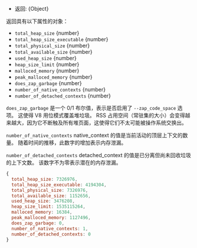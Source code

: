 <!-- YAML
added: v1.0.0
changes:
  - version: v7.5.0
    pr-url: https://github.com/nodejs/node/pull/10186
    description: Support values exceeding the 32-bit unsigned integer range.
  - version: v7.2.0
    pr-url: https://github.com/nodejs/node/pull/8610
    description: Added `malloced_memory`, `peak_malloced_memory`,
                 and `does_zap_garbage`.
-->

* 返回: {Object}

返回具有以下属性的对象：

* `total_heap_size` {number}
* `total_heap_size_executable` {number}
* `total_physical_size` {number}
* `total_available_size` {number}
* `used_heap_size` {number}
* `heap_size_limit` {number}
* `malloced_memory` {number}
* `peak_malloced_memory` {number}
* `does_zap_garbage` {number}
* `number_of_native_contexts` {number}
* `number_of_detached_contexts` {number}

`does_zap_garbage` 是一个 0/1 布尔值，表示是否启用了 `--zap_code_space` 选项。 
这使得 V8 用位模式覆盖堆垃圾。 
RSS 占用空间（常驻集的大小）会变得越来越大，因为它不断触及所有堆页面，这使得它们不太可能被操作系统交换出。

`number_of_native_contexts` native_context 的值是当前活动的顶层上下文的数量。 
随着时间的推移，此数字的增加表示内存泄漏。

`number_of_detached_contexts` detached_context 的值是已分离但尚未回收垃圾的上下文数。
该数字不为零表示潜在的内存泄漏。

<!-- eslint-skip -->
```js
{
  total_heap_size: 7326976,
  total_heap_size_executable: 4194304,
  total_physical_size: 7326976,
  total_available_size: 1152656,
  used_heap_size: 3476208,
  heap_size_limit: 1535115264,
  malloced_memory: 16384,
  peak_malloced_memory: 1127496,
  does_zap_garbage: 0,
  number_of_native_contexts: 1,
  number_of_detached_contexts: 0
}
```


